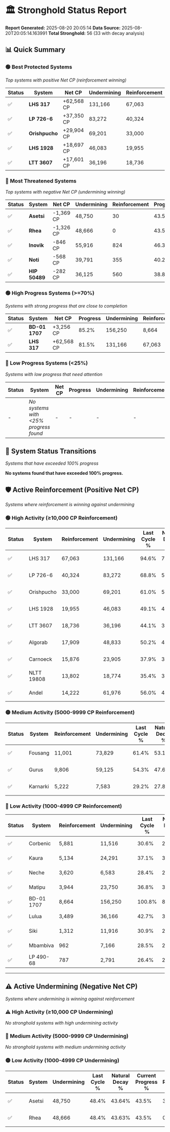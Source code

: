 # 🏛️ Stronghold Status Report

**Report Generated:** 2025-08-20 20:05:14
**Data Source:** 2025-08-20T20:05:14.163991
**Total Stronghold:** 56 (33 with decay analysis)

## 📊 Quick Summary

### 🟢 **Best Protected Systems**
*Top systems with positive Net CP (reinforcement winning)*

| Status | System | Net CP | Undermining | Reinforcement | Progress |
|--------|--------|--------|-------------|---------------|----------|
| ✅ | **LHS 317** | +62,568 CP | 131,166 | 67,063 | 81.5% |
| ✅ | **LP 726-6** | +37,350 CP | 83,272 | 40,324 | 60.5% |
| ✅ | **Orishpucho** | +29,904 CP | 69,201 | 33,000 | 54.1% |
| ✅ | **LHS 1928** | +18,697 CP | 46,083 | 19,955 | 44.5% |
| ✅ | **LTT 3607** | +17,601 CP | 36,196 | 18,736 | 40.5% |

### 🔴 **Most Threatened Systems**
*Top systems with negative Net CP (undermining winning)*

| Status | System | Net CP | Undermining | Reinforcement | Progress |
|--------|--------|--------|-------------|---------------|----------|
| ✅ | **Asetsi** | -1,369 CP | 48,750 | 30 | 43.5% |
| ✅ | **Rhea** | -1,326 CP | 48,666 | 0 | 43.5% |
| ✅ | **Inovik** | -846 CP | 55,916 | 824 | 46.3% |
| ✅ | **Noti** | -568 CP | 39,791 | 355 | 40.2% |
| ✅ | **HIP 50489** | -282 CP | 36,125 | 560 | 38.8% |

### 🟢 **High Progress Systems (>=70%)**
*Systems with strong progress that are close to completion*

| Status | System | Net CP | Progress | Undermining | Reinforcement |
|--------|--------|--------|----------|-------------|---------------|
| ✅ | **BD-01 1707** | +3,256 CP | 85.2% | 156,250 | 8,664 |
| ✅ | **LHS 317** | +62,568 CP | 81.5% | 131,166 | 67,063 |

### 🔴 **Low Progress Systems (<25%)**
*Systems with low progress that need attention*

| Status | System | Net CP | Progress | Undermining | Reinforcement |
|--------|--------|--------|----------|-------------|---------------|
| - | *No systems with <25% progress found* | - | - | - | - |
## 🔄 System Status Transitions
*Systems that have exceeded 100% progress*

**No systems found that have exceeded 100% progress.**

## 🛡️ Active Reinforcement (Positive Net CP)
*Systems where reinforcement is winning against undermining*

### 🟢 High Activity (≥10,000 CP Reinforcement)

| Status | System | Reinforcement | Undermining | Last Cycle % | Natural Decay % | Current Progress % | Current CP | Net CP | Activity |
|--------|--------|---------------|-------------|--------------|-----------------|-------------------|------------|--------|----------|
| ✅ | LHS 317 | 67,063 | 131,166 | 94.6% | 75.24% | 81.5% | 815,000 | +62,568 | 🟢 High Reinforcement |
| ✅ | LP 726-6 | 40,324 | 83,272 | 68.8% | 56.77% | 60.5% | 605,000 | +37,350 | 🟢 High Reinforcement |
| ✅ | Orishpucho | 33,000 | 69,201 | 61.0% | 51.11% | 54.1% | 541,000 | +29,904 | 🟢 High Reinforcement |
| ✅ | LHS 1928 | 19,955 | 46,083 | 49.1% | 42.63% | 44.5% | 445,000 | +18,697 | 🟢 High Reinforcement |
| ✅ | LTT 3607 | 18,736 | 36,196 | 44.1% | 38.74% | 40.5% | 405,000 | +17,601 | 🟢 High Reinforcement |
| ✅ | Algorab | 17,909 | 48,833 | 50.2% | 43.65% | 45.3% | 452,999 | +16,468 | 🟢 High Reinforcement |
| ✅ | Carnoeck | 15,876 | 23,905 | 37.9% | 33.99% | 35.5% | 355,000 | +15,109 | 🟢 High Reinforcement |
| ✅ | NLTT 19808 | 13,802 | 18,774 | 35.4% | 32.15% | 33.5% | 335,000 | +13,541 | 🟢 High Reinforcement |
| ✅ | Andel | 14,222 | 61,976 | 56.0% | 48.60% | 49.8% | 498,000 | +12,042 | 🟢 High Reinforcement |

### 🟡 Medium Activity (5000-9999 CP Reinforcement)

| Status | System | Reinforcement | Undermining | Last Cycle % | Natural Decay % | Current Progress % | Current CP | Net CP | Activity |
|--------|--------|---------------|-------------|--------------|-----------------|-------------------|------------|--------|----------|
| ✅ | Fousang | 11,001 | 73,829 | 61.4% | 53.16% | 54.0% | 540,000 | +8,418 | 🟡 Medium Reinforcement |
| ✅ | Gurus | 9,806 | 59,125 | 54.3% | 47.60% | 48.4% | 484,000 | +7,982 | 🟡 Medium Reinforcement |
| ✅ | Karnarki | 5,222 | 7,583 | 29.2% | 27.86% | 28.4% | 284,000 | +5,397 | 🟡 Medium Reinforcement |

### 🔴 Low Activity (1000-4999 CP Reinforcement)

| Status | System | Reinforcement | Undermining | Last Cycle % | Natural Decay % | Current Progress % | Current CP | Net CP | Activity |
|--------|--------|---------------|-------------|--------------|-----------------|-------------------|------------|--------|----------|
| ✅ | Corbenic | 5,881 | 11,516 | 30.6% | 28.92% | 29.4% | 294,000 | +4,786 | 🔵 Low Reinforcement |
| ✅ | Kaura | 5,134 | 24,291 | 37.1% | 34.24% | 34.7% | 347,000 | +4,609 | 🔵 Low Reinforcement |
| ✅ | Neche | 3,620 | 6,583 | 28.4% | 27.35% | 27.7% | 276,999 | +3,511 | 🔵 Low Reinforcement |
| ✅ | Matipu | 3,944 | 23,750 | 36.8% | 34.05% | 34.4% | 344,000 | +3,488 | 🔵 Low Reinforcement |
| ✅ | BD-01 1707 | 8,664 | 156,250 | 100.8% | 84.87% | 85.2% | 852,000 | +3,256 | 🔵 Low Reinforcement |
| ✅ | Lulua | 3,489 | 36,166 | 42.7% | 38.84% | 39.1% | 391,000 | +2,628 | 🔵 Low Reinforcement |
| ✅ | Siki | 1,312 | 11,916 | 30.9% | 29.56% | 29.7% | 297,000 | +1,415 | 🔵 Low Reinforcement |
| ✅ | Mbambiva | 962 | 7,166 | 28.5% | 27.69% | 27.8% | 278,000 | +1,121 | 🔵 Low Reinforcement |
| ✅ | LP 490-68 | 787 | 2,791 | 26.4% | 25.99% | 26.1% | 261,000 | +1,068 | 🔵 Low Reinforcement |


---

## ⚠️ Active Undermining (Negative Net CP)
*Systems where undermining is winning against reinforcement*

### ⚠️ High Activity (≥10,000 CP Undermining)

*No stronghold systems with high undermining activity*

### 🔶 Medium Activity (5000-9999 CP Undermining)

*No stronghold systems with medium undermining activity*

### 🟡 Low Activity (1000-4999 CP Undermining)

| Status | System | Undermining | Last Cycle % | Natural Decay % | Current Progress % | Reinforcement | Current CP | Net CP | Activity |
|--------|--------|-------------|--------------|-----------------|-------------------|---------------|------------|--------|----------|
| ✅ | Asetsi | 48,750 | 48.4% | 43.64% | 43.5% | 30 | 435,000 | -1,369 | 🟡 Low Undermining |
| ✅ | Rhea | 48,666 | 48.4% | 43.63% | 43.5% | 0 | 435,000 | -1,326 | 🟡 Low Undermining |
